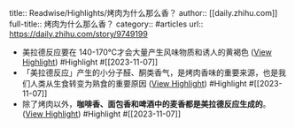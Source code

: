 title:: Readwise/Highlights/烤肉为什么那么香？
author:: [[daily.zhihu.com]]
full-title:: 烤肉为什么那么香？
category:: #articles
url:: https://daily.zhihu.com/story/9749199
- 美拉德反应要在 140-170℃才会大量产生风味物质和诱人的黄褐色 ([View Highlight](https://read.readwise.io/read/01hektkwfz4k0h9npjzbt88p7q)) #Highlight #[[2023-11-07]]
- 「美拉德反应」产生的小分子醛、酮类香气，是烤肉香味的重要来源，也是我们人类从生食转变为熟食的重要原因 ([View Highlight](https://read.readwise.io/read/01hektmaww572nnnpeet01r3ft)) #Highlight #[[2023-11-07]]
- 除了烤肉以外，**咖啡香、面包香和啤酒中的麦香都是美拉德反应生成的**。 ([View Highlight](https://read.readwise.io/read/01hektm5xqbfqksdbedn53hxg2)) #Highlight #[[2023-11-07]]